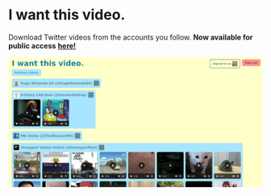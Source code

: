 # I want this video.

Download Twitter videos from the accounts you follow. **Now available for public access** [**here!**](https://master.drw0o7cx6sm26.amplifyapp.com)

![Screenshot of webapp](https://raw.githubusercontent.com/chandrap2/Iwantthisvideo/master/preview.png)
